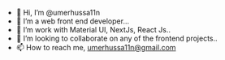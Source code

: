 - 👋 Hi, I’m @umerhussa11n
- 👀 I’m a web front end developer...
- 🌱 I’m work with Material UI, NextJs, React Js..
- 💞️ I’m looking to collaborate on any of the frontend projects..
- 📫 How to reach me, umerhussa11n@gmail.com

<!---
umerhussa11n/umerhussa11n is a ✨ special ✨ repository because its `README.md` (this file) appears on your GitHub profile.
You can click the Preview link to take a look at your changes.
--->
